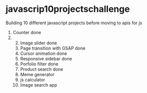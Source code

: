 # javascrip10projectschallenge
Building 10 different javascript projects before moving to apis for js
1. Counter done
2. 2. Image slider done
   3. Page transition with GSAP done
   4. Cursor animation done
   5. Responsive sidebar done
   6. Porfolio filter done
   7. Product search done
   8. Meme generator
   9. js calculator
   10. Image search app
